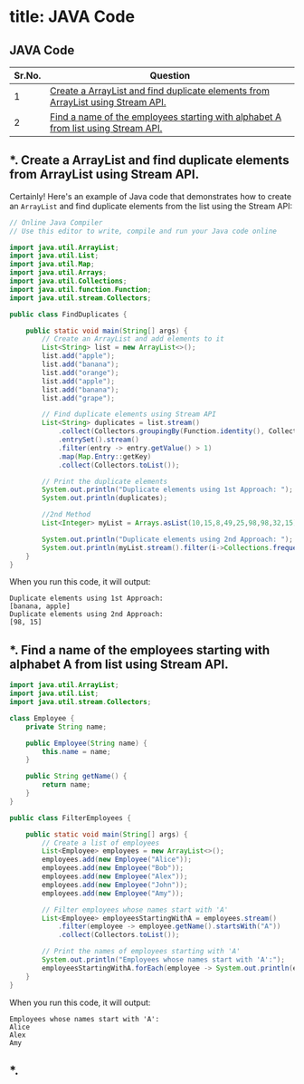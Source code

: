 # title: JAVA Code

## JAVA Code

| Sr.No. | Question                                                                                                                                                                                                                                               |
| ------ | ------------------------------------------------------------------------------------------------------------------------------------------------------------------------------------------------------------------------------------------------------ |
| 1      | [Create a ArrayList and find duplicate elements from ArrayList using Stream API.](https://jcoding09.github.io/interviewprep/module002/module0000/lecture-001.html#-create-a-arraylist-and-find-duplicate-elements-from-arraylist-using-stream-api)     |
| 2      | [Find a name of the employees starting with alphabet A from list using Stream API.](https://jcoding09.github.io/interviewprep/module002/module0000/lecture-001.html#-find-a-name-of-the-employees-starting-with-alphabet-a-from-list-using-stream-api) |

## \*. Create a ArrayList and find duplicate elements from ArrayList using Stream API.

Certainly! Here's an example of Java code that demonstrates how to create an `ArrayList` and find duplicate elements from the list using the Stream API:

```java
// Online Java Compiler
// Use this editor to write, compile and run your Java code online

import java.util.ArrayList;
import java.util.List;
import java.util.Map;
import java.util.Arrays;
import java.util.Collections;
import java.util.function.Function;
import java.util.stream.Collectors;

public class FindDuplicates {

    public static void main(String[] args) {
        // Create an ArrayList and add elements to it
        List<String> list = new ArrayList<>();
        list.add("apple");
        list.add("banana");
        list.add("orange");
        list.add("apple");
        list.add("banana");
        list.add("grape");

        // Find duplicate elements using Stream API
        List<String> duplicates = list.stream()
            .collect(Collectors.groupingBy(Function.identity(), Collectors.counting()))
            .entrySet().stream()
            .filter(entry -> entry.getValue() > 1)
            .map(Map.Entry::getKey)
            .collect(Collectors.toList());

        // Print the duplicate elements
        System.out.println("Duplicate elements using 1st Approach: ");
        System.out.println(duplicates);

        //2nd Method
        List<Integer> myList = Arrays.asList(10,15,8,49,25,98,98,32,15);

        System.out.println("Duplicate elements using 2nd Approach: ");
        System.out.println(myList.stream().filter(i->Collections.frequency(myList,i)>1).collect(Collectors.toSet()));
    }
}
```

When you run this code, it will output:

```
Duplicate elements using 1st Approach:
[banana, apple]
Duplicate elements using 2nd Approach:
[98, 15]
```

## \*. Find a name of the employees starting with alphabet A from list using Stream API.

```java
import java.util.ArrayList;
import java.util.List;
import java.util.stream.Collectors;

class Employee {
    private String name;

    public Employee(String name) {
        this.name = name;
    }

    public String getName() {
        return name;
    }
}

public class FilterEmployees {

    public static void main(String[] args) {
        // Create a list of employees
        List<Employee> employees = new ArrayList<>();
        employees.add(new Employee("Alice"));
        employees.add(new Employee("Bob"));
        employees.add(new Employee("Alex"));
        employees.add(new Employee("John"));
        employees.add(new Employee("Amy"));

        // Filter employees whose names start with 'A'
        List<Employee> employeesStartingWithA = employees.stream()
            .filter(employee -> employee.getName().startsWith("A"))
            .collect(Collectors.toList());

        // Print the names of employees starting with 'A'
        System.out.println("Employees whose names start with 'A':");
        employeesStartingWithA.forEach(employee -> System.out.println(employee.getName()));
    }
}

```

When you run this code, it will output:

```
Employees whose names start with 'A':
Alice
Alex
Amy
```

## \*.

